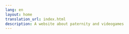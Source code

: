 ```yaml
---
lang: en
layout: home
translation_url: index.html
description: A website about paternity and videogames
---
```

